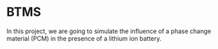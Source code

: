# BTMS
In this project, we are going to simulate the influence of a phase change material (PCM) in the presence of a lithium ion battery.  
